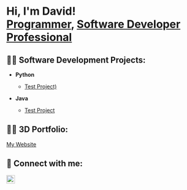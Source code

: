 <h1>Hi, I'm David! <br/><a href="https://github.com/journeystart1">Programmer</a>, <a href="https://www.linkedin.com/in/david-burke-b0891b27/">Software Developer Professional</a></h1>

<h2>👨‍💻 Software Development Projects:</h2>

- <b>Python</b>
  - [Test Project)](https://github.com/journeystart1)
 
- <b>Java</b>
  - [Test Project](https://github.com/journeystart1)

 <h2>👨‍💻 3D Portfolio:</h2>

 [My Website](https://journeystart1.github.io/3d-portfolio/)


<h2> 🤳 Connect with me:</h2>

[<img align="left" alt="DavidBurke | LinkedIn" width="22px" src="https://cdn.jsdelivr.net/npm/simple-icons@v3/icons/linkedin.svg" />][linkedin]

[linkedin]: https://www.linkedin.com/in/david-burke-b0891b27/

<!--
**journeystart1/journeystart1** is a ✨ _special_ ✨ repository because its `README.md` (this file) appears on your GitHub profile.

Here are some ideas to get you started:

- 🔭 I’m currently working on ...
- 🌱 I’m currently learning ...
- 👯 I’m looking to collaborate on ...
- 🤔 I’m looking for help with ...
- 💬 Ask me about ...
- 📫 How to reach me: ...
- 😄 Pronouns: ...
- ⚡ Fun fact: ...
-->
